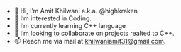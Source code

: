 - 👋 Hi, I’m Amit Khilwani a.k.a. @highkraken
- 👀 I’m interested in Coding.
- 🌱 I’m currently learning C++ language
- 💞️ I’m looking to collaborate on projects realted to C++.
- 📫 Reach me via mail at khilwaniamit31@gmail.com.

<!---
highkraken/highkraken is a ✨ special ✨ repository because its `README.md` (this file) appears on your GitHub profile.
You can click the Preview link to take a look at your changes.
--->

